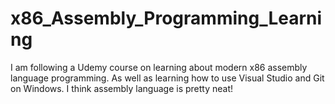 # x86_Assembly_Programming_Learning
I am following a Udemy course on learning about modern x86 assembly language programming. As well as learning how to use Visual Studio and Git on Windows. I think assembly language is pretty neat!
